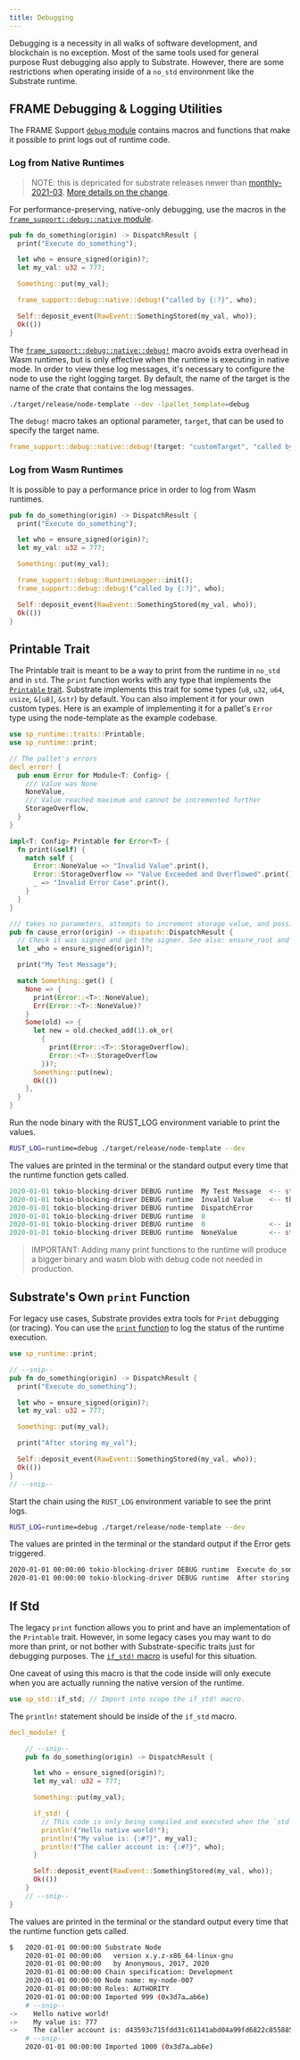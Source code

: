 ```yaml
---
title: Debugging
---
```


Debugging is a necessity in all walks of software development, and blockchain is no exception. Most
of the same tools used for general purpose Rust debugging also apply to Substrate. However, there
are some restrictions when operating inside of a `no_std` environment like the Substrate runtime.

## FRAME Debugging & Logging Utilities

The FRAME Support
[`debug` module](https://substrate.dev/rustdocs/latest/frame_support/debug/index.html) contains
macros and functions that make it possible to print logs out of runtime code. 

### Log from Native Runtimes

> NOTE: this is depricated for substrate releases newer than [monthly-2021-03](https://github.com/paritytech/substrate/tree/monthly-2021-03/frame/support/src). [More details on the change](https://github.com/paritytech/substrate/commit/dd295960a0bb80620ca1381978f10bc9dfc07d32#).

For performance-preserving, native-only debugging, use the macros in the
[`frame_support::debug::native` module](https://substrate.dev/rustdocs/latest/frame_support/debug/native/index.html).

```rust
pub fn do_something(origin) -> DispatchResult {
  print("Execute do_something");

  let who = ensure_signed(origin)?;
  let my_val: u32 = 777;

  Something::put(my_val);

  frame_support::debug::native::debug!("called by {:?}", who);

  Self::deposit_event(RawEvent::SomethingStored(my_val, who));
  Ok(())
}
```

The
[`frame_support::debug::native::debug!`](https://substrate.dev/rustdocs/latest/frame_support/debug/native/macro.debug.html)
macro avoids extra overhead in Wasm runtimes, but is only effective when the runtime is executing in
native mode. In order to view these log messages, it's necessary to configure the node to use the
right logging target. By default, the name of the target is the name of the crate that contains the
log messages.

```sh
./target/release/node-template --dev -lpallet_template=debug
```

The `debug!` macro takes an optional parameter, `target`, that can be used to specify the target
name.

```rust
frame_support::debug::native::debug!(target: "customTarget", "called by {:?}", who);
```

### Log from Wasm Runtimes

It is possible to pay a performance price in order to log from Wasm runtimes.

```rust
pub fn do_something(origin) -> DispatchResult {
  print("Execute do_something");

  let who = ensure_signed(origin)?;
  let my_val: u32 = 777;

  Something::put(my_val);

  frame_support::debug::RuntimeLogger::init();
  frame_support::debug::debug!("called by {:?}", who);

  Self::deposit_event(RawEvent::SomethingStored(my_val, who));
  Ok(())
}
```

## Printable Trait

The Printable trait is meant to be a way to print from the runtime in `no_std` and in `std`. The
`print` function works with any type that implements the
[`Printable` trait](https://substrate.dev/rustdocs/latest/sp_runtime/traits/trait.Printable.html).
Substrate implements this trait for some types (`u8`, `u32`, `u64`, `usize`, `&[u8]`, `&str`) by
default. You can also implement it for your own custom types. Here is an example of implementing it
for a pallet's `Error` type using the node-template as the example codebase.

```rust
use sp_runtime::traits::Printable;
use sp_runtime::print;
```

```rust
// The pallet's errors
decl_error! {
  pub enum Error for Module<T: Config> {
    /// Value was None
    NoneValue,
    /// Value reached maximum and cannot be incremented further
    StorageOverflow,
  }
}

impl<T: Config> Printable for Error<T> {
  fn print(&self) {
    match self {
      Error::NoneValue => "Invalid Value".print(),
      Error::StorageOverflow => "Value Exceeded and Overflowed".print(),
      _ => "Invalid Error Case".print(),
    }
  }
}
```

```rust
/// takes no parameters, attempts to increment storage value, and possibly throws an error
pub fn cause_error(origin) -> dispatch::DispatchResult {
  // Check it was signed and get the signer. See also: ensure_root and ensure_none
  let _who = ensure_signed(origin)?;

  print("My Test Message");

  match Something::get() {
    None => {
      print(Error::<T>::NoneValue);
      Err(Error::<T>::NoneValue)?
    }
    Some(old) => {
      let new = old.checked_add(1).ok_or(
        {
          print(Error::<T>::StorageOverflow);
          Error::<T>::StorageOverflow
        })?;
      Something::put(new);
      Ok(())
    },
  }
}
```

Run the node binary with the RUST_LOG environment variable to print the values.

```sh
RUST_LOG=runtime=debug ./target/release/node-template --dev
```

The values are printed in the terminal or the standard output every time that the runtime function
gets called.

```rust
2020-01-01 tokio-blocking-driver DEBUG runtime  My Test Message  <-- str implements Printable by default
2020-01-01 tokio-blocking-driver DEBUG runtime  Invalid Value    <-- the custom string from NoneValue
2020-01-01 tokio-blocking-driver DEBUG runtime  DispatchError
2020-01-01 tokio-blocking-driver DEBUG runtime  8
2020-01-01 tokio-blocking-driver DEBUG runtime  0                <-- index value from the Error enum definition
2020-01-01 tokio-blocking-driver DEBUG runtime  NoneValue        <-- str which holds the name of the ident of the error
```

> IMPORTANT: Adding many print functions to the runtime will produce a bigger binary and wasm blob
> with debug code not needed in production.

## Substrate's Own `print` Function

For legacy use cases, Substrate provides extra tools for `Print` debugging (or tracing). You can use
the [`print` function](https://substrate.dev/rustdocs/latest/sp_runtime/fn.print.html) to log the
status of the runtime execution.

```rust
use sp_runtime::print;

// --snip--
pub fn do_something(origin) -> DispatchResult {
  print("Execute do_something");

  let who = ensure_signed(origin)?;
  let my_val: u32 = 777;

  Something::put(my_val);

  print("After storing my_val");

  Self::deposit_event(RawEvent::SomethingStored(my_val, who));
  Ok(())
}
// --snip--
```

Start the chain using the `RUST_LOG` environment variable to see the print logs.

```sh
RUST_LOG=runtime=debug ./target/release/node-template --dev
```

The values are printed in the terminal or the standard output if the Error gets triggered.

```sh
2020-01-01 00:00:00 tokio-blocking-driver DEBUG runtime  Execute do_something
2020-01-01 00:00:00 tokio-blocking-driver DEBUG runtime  After storing my_val
```

## If Std

The legacy `print` function allows you to print and have an implementation of the `Printable` trait.
However, in some legacy cases you may want to do more than print, or not bother with
Substrate-specific traits just for debugging purposes. The
[`if_std!` macro](https://substrate.dev/rustdocs/latest/sp_std/macro.if_std.html) is useful for this
situation.

One caveat of using this macro is that the code inside will only execute when you are actually
running the native version of the runtime.

```rust
use sp_std::if_std; // Import into scope the if_std! macro.
```

The `println!` statement should be inside of the `if_std` macro.

```rust
decl_module! {

    // --snip--
    pub fn do_something(origin) -> DispatchResult {

      let who = ensure_signed(origin)?;
      let my_val: u32 = 777;

      Something::put(my_val);

      if_std! {
        // This code is only being compiled and executed when the `std` feature is enabled.
        println!("Hello native world!");
        println!("My value is: {:#?}", my_val);
        println!("The caller account is: {:#?}", who);
      }

      Self::deposit_event(RawEvent::SomethingStored(my_val, who));
      Ok(())
    }
    // --snip--
}
```

The values are printed in the terminal or the standard output every time that the runtime function
gets called.

```sh
$   2020-01-01 00:00:00 Substrate Node
    2020-01-01 00:00:00   version x.y.z-x86_64-linux-gnu
    2020-01-01 00:00:00   by Anonymous, 2017, 2020
    2020-01-01 00:00:00 Chain specification: Development
    2020-01-01 00:00:00 Node name: my-node-007
    2020-01-01 00:00:00 Roles: AUTHORITY
    2020-01-01 00:00:00 Imported 999 (0x3d7a…ab6e)
    # --snip--
->    Hello native world!
->    My value is: 777
->    The caller account is: d43593c715fdd31c61141abd04a99fd6822c8558854ccde39a5684e7a56da27d (5GrwvaEF...)
    # --snip--
    2020-01-01 00:00:00 Imported 1000 (0x3d7a…ab6e)

```
